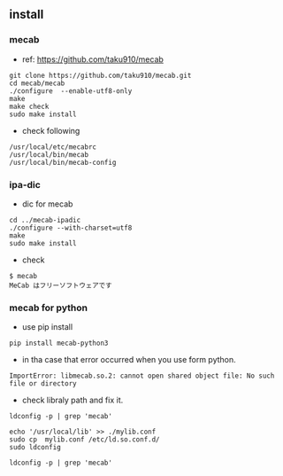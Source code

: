 ## install

### mecab

- ref: https://github.com/taku910/mecab
```
git clone https://github.com/taku910/mecab.git
cd mecab/mecab
./configure  --enable-utf8-only
make
make check
sudo make install
```
- check following
```
/usr/local/etc/mecabrc
/usr/local/bin/mecab
/usr/local/bin/mecab-config
```

### ipa-dic

- dic for mecab
```
cd ../mecab-ipadic
./configure --with-charset=utf8
make
sudo make install
```

- check
```
$ mecab
MeCab はフリーソフトウェアです
```

### mecab for python

- use pip install
```
pip install mecab-python3
```

- in tha case that  error occurred when you use form python.
```
ImportError: libmecab.so.2: cannot open shared object file: No such file or directory
```
- check libraly path and fix it.
```
ldconfig -p | grep 'mecab'

echo '/usr/local/lib' >> ./mylib.conf
sudo cp  mylib.conf /etc/ld.so.conf.d/
sudo ldconfig

ldconfig -p | grep 'mecab'
```